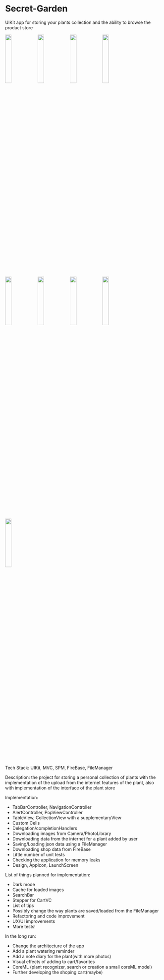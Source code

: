 # Secret-Garden
UIKit app for storing your plants collection and the ability to browse the product store 

<img src="https://user-images.githubusercontent.com/50846656/208388696-ee2ca791-dd6c-4984-b616-e73d799aa5d6.PNG" width = 20% height = 20%> <img src="https://user-images.githubusercontent.com/50846656/208388925-867d9344-8898-440c-a76e-451d25f220c1.PNG" width = 20% height = 20%>
<img src="https://user-images.githubusercontent.com/50846656/208389023-0698e4c8-3790-4a11-aaaa-7c783aac26d6.PNG" width = 20% height = 20%>
<img src="https://user-images.githubusercontent.com/50846656/208389095-9c3bd6ff-bea2-488c-a657-991b0bdba175.PNG" width = 20% height = 20%>
<img src="https://user-images.githubusercontent.com/50846656/208389107-25288bae-c35a-4412-8b9e-db84caeb624e.PNG" width = 20% height = 20%>
<img src="https://user-images.githubusercontent.com/50846656/208389120-9330aece-374f-465d-8e65-5c711300df8f.PNG" width = 20% height = 20%>
<img src="https://user-images.githubusercontent.com/50846656/208391394-831977ef-2238-4316-a65a-1226cfa5e5f9.PNG" width = 20% height = 20%>
<img src="https://user-images.githubusercontent.com/50846656/208391424-89896483-ee75-42ca-a7f6-f960e0e8380a.PNG" width = 20% height = 20%>
<img src="https://user-images.githubusercontent.com/50846656/208391472-ac5cf102-07ae-4a50-9aa2-2a9ad623765d.PNG" width = 20% height = 20%>

Tech Stack: UIKit, MVC, SPM, FireBase, FileManager

Description: the project for storing a personal collection of plants with the implementation of the upload from the internet features of the plant, also with implementation of the interface of the plant store

Implementation:
- TabBarController, NavigationController
- AlertController, PopViewController
- TableView, CollectionView with a supplementaryView
- Custom Cells
- Delegation/completionHandlers
- Downloading images from Camera/PhotoLibrary
- Downloading data from the internet for a plant added by user
- Saving/Loading json data using a FileManager
- Downloading shop data from FireBase
- Little number of unit tests
- Checking the application for memory leaks
- Design, AppIcon, LaunchScreen

List of things planned for implementation:
- Dark mode
- Cache for loaded images
- SearchBar
- Stepper for CartVC
- List of tips
- Possibly change the way plants are saved/loaded from the FileManager
- Refactoring and code improvement
- UX/UI improvements
- More tests!

In the long run:
- Change the architecture of the app
- Add a plant watering reminder
- Add a note diary for the plant(with more photos)
- Visual effects of adding to cart/favorites
- CoreML (plant recognizer, search or creation a small coreML model)
- Further developing the shoping cart(maybe)
